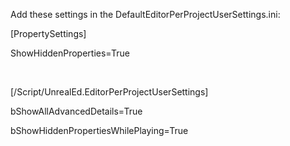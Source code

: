Add these settings in the DefaultEditorPerProjectUserSettings.ini:

\[PropertySettings\]

ShowHiddenProperties=True

 

\[/Script/UnrealEd.EditorPerProjectUserSettings\]

bShowAllAdvancedDetails=True

bShowHiddenPropertiesWhilePlaying=True
